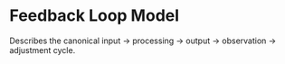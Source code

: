 # Feedback Loop Model
Describes the canonical input → processing → output → observation → adjustment cycle.